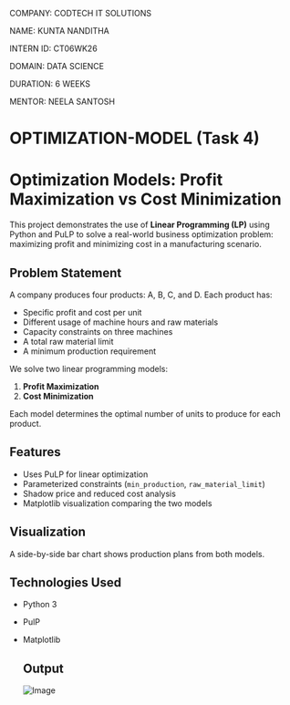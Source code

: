 COMPANY: CODTECH IT SOLUTIONS

NAME: KUNTA NANDITHA

INTERN ID: CT06WK26

DOMAIN: DATA SCIENCE

DURATION: 6 WEEKS

MENTOR: NEELA SANTOSH

# OPTIMIZATION-MODEL (Task 4)

# Optimization Models: Profit Maximization vs Cost Minimization

This project demonstrates the use of **Linear Programming (LP)** using Python and PuLP to solve a real-world business optimization problem: maximizing profit and minimizing cost in a manufacturing scenario.

## Problem Statement

A company produces four products: A, B, C, and D. Each product has:
- Specific profit and cost per unit
- Different usage of machine hours and raw materials
- Capacity constraints on three machines
- A total raw material limit
- A minimum production requirement

We solve two linear programming models:
1. **Profit Maximization**
2. **Cost Minimization**

Each model determines the optimal number of units to produce for each product.

## Features

- Uses PuLP for linear optimization
- Parameterized constraints (`min_production`, `raw_material_limit`)
- Shadow price and reduced cost analysis
- Matplotlib visualization comparing the two models

## Visualization

A side-by-side bar chart shows production plans from both models.

## Technologies Used

- Python 3
- PulP
- Matplotlib

  ## Output
  ![Image](https://github.com/user-attachments/assets/0e129b07-76ee-4782-a6d8-794c72041050)
